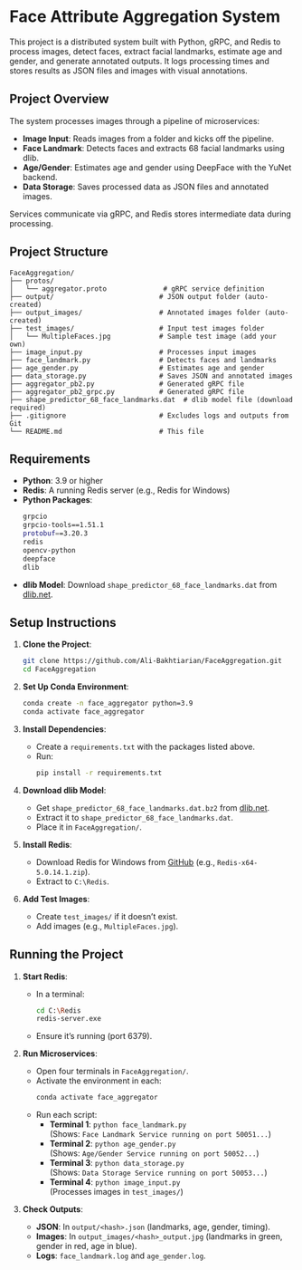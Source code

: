 # Face Attribute Aggregation System

This project is a distributed system built with Python, gRPC, and Redis to process images, detect faces, extract facial landmarks, estimate age and gender, and generate annotated outputs. It logs processing times and stores results as JSON files and images with visual annotations.

## Project Overview
The system processes images through a pipeline of microservices:
- **Image Input**: Reads images from a folder and kicks off the pipeline.
- **Face Landmark**: Detects faces and extracts 68 facial landmarks using dlib.
- **Age/Gender**: Estimates age and gender using DeepFace with the YuNet backend.
- **Data Storage**: Saves processed data as JSON files and annotated images.

Services communicate via gRPC, and Redis stores intermediate data during processing.

## Project Structure
```
FaceAggregation/
├── protos/
│   └── aggregator.proto              # gRPC service definition
├── output/                          # JSON output folder (auto-created)
├── output_images/                   # Annotated images folder (auto-created)
├── test_images/                     # Input test images folder
│   └── MultipleFaces.jpg            # Sample test image (add your own)
├── image_input.py                   # Processes input images
├── face_landmark.py                 # Detects faces and landmarks
├── age_gender.py                    # Estimates age and gender
├── data_storage.py                  # Saves JSON and annotated images
├── aggregator_pb2.py                # Generated gRPC file
├── aggregator_pb2_grpc.py           # Generated gRPC file
├── shape_predictor_68_face_landmarks.dat  # dlib model file (download required)
├── .gitignore                       # Excludes logs and outputs from Git
└── README.md                        # This file
```

## Requirements
- **Python**: 3.9 or higher
- **Redis**: A running Redis server (e.g., Redis for Windows)
- **Python Packages**:
  ```bash
  grpcio
  grpcio-tools==1.51.1
  protobuf==3.20.3
  redis
  opencv-python
  deepface
  dlib
  ```
- **dlib Model**: Download `shape_predictor_68_face_landmarks.dat` from [dlib.net](http://dlib.net/files/shape_predictor_68_face_landmarks.dat.bz2).

## Setup Instructions
1. **Clone the Project**:
     ```bash
     git clone https://github.com/Ali-Bakhtiarian/FaceAggregation.git
     cd FaceAggregation
     ```

2. **Set Up Conda Environment**:
   ```bash
   conda create -n face_aggregator python=3.9
   conda activate face_aggregator
   ```

3. **Install Dependencies**:
   - Create a `requirements.txt` with the packages listed above.
   - Run:
     ```bash
     pip install -r requirements.txt
     ```

4. **Download dlib Model**:
   - Get `shape_predictor_68_face_landmarks.dat.bz2` from [dlib.net](http://dlib.net/files/shape_predictor_68_face_landmarks.dat.bz2).
   - Extract it to `shape_predictor_68_face_landmarks.dat`.
   - Place it in `FaceAggregation/`.

5. **Install Redis**:
   - Download Redis for Windows from [GitHub](https://github.com/microsoftarchive/redis/releases) (e.g., `Redis-x64-5.0.14.1.zip`).
   - Extract to `C:\Redis`.

6. **Add Test Images**:
   - Create `test_images/` if it doesn’t exist.
   - Add images (e.g., `MultipleFaces.jpg`).

## Running the Project
1. **Start Redis**:
   - In a terminal:
     ```bash
     cd C:\Redis
     redis-server.exe
     ```
   - Ensure it’s running (port 6379).

2. **Run Microservices**:
   - Open four terminals in `FaceAggregation/`.
   - Activate the environment in each:
     ```bash
     conda activate face_aggregator
     ```
   - Run each script:
     - **Terminal 1**: `python face_landmark.py`  
       (Shows: `Face Landmark Service running on port 50051...`)
     - **Terminal 2**: `python age_gender.py`  
       (Shows: `Age/Gender Service running on port 50052...`)
     - **Terminal 3**: `python data_storage.py`  
       (Shows: `Data Storage Service running on port 50053...`)
     - **Terminal 4**: `python image_input.py`  
       (Processes images in `test_images/`)

3. **Check Outputs**:
   - **JSON**: In `output/<hash>.json` (landmarks, age, gender, timing).
   - **Images**: In `output_images/<hash>_output.jpg` (landmarks in green, gender in red, age in blue).
   - **Logs**: `face_landmark.log` and `age_gender.log`.
